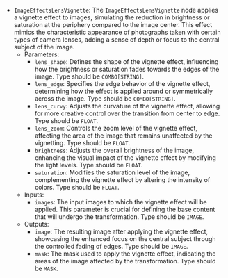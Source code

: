 - `ImageEffectsLensVignette`: The `ImageEffectsLensVignette` node applies a vignette effect to images, simulating the reduction in brightness or saturation at the periphery compared to the image center. This effect mimics the characteristic appearance of photographs taken with certain types of camera lenses, adding a sense of depth or focus to the central subject of the image.
    - Parameters:
        - `lens_shape`: Defines the shape of the vignette effect, influencing how the brightness or saturation fades towards the edges of the image. Type should be `COMBO[STRING]`.
        - `lens_edge`: Specifies the edge behavior of the vignette effect, determining how the effect is applied around or symmetrically across the image. Type should be `COMBO[STRING]`.
        - `lens_curvy`: Adjusts the curvature of the vignette effect, allowing for more creative control over the transition from center to edge. Type should be `FLOAT`.
        - `lens_zoom`: Controls the zoom level of the vignette effect, affecting the area of the image that remains unaffected by the vignetting. Type should be `FLOAT`.
        - `brightness`: Adjusts the overall brightness of the image, enhancing the visual impact of the vignette effect by modifying the light levels. Type should be `FLOAT`.
        - `saturation`: Modifies the saturation level of the image, complementing the vignette effect by altering the intensity of colors. Type should be `FLOAT`.
    - Inputs:
        - `images`: The input images to which the vignette effect will be applied. This parameter is crucial for defining the base content that will undergo the transformation. Type should be `IMAGE`.
    - Outputs:
        - `image`: The resulting image after applying the vignette effect, showcasing the enhanced focus on the central subject through the controlled fading of edges. Type should be `IMAGE`.
        - `mask`: The mask used to apply the vignette effect, indicating the areas of the image affected by the transformation. Type should be `MASK`.
